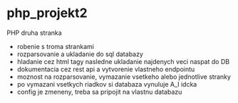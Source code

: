 # php_projekt2
PHP druha stranka
- robenie s troma strankami
- rozparsovanie a ukladanie do sql databazy
- hladanie cez html tagy nasledne ukladanie najdenych veci naspat do DB
- dokumentacia cez rest api a vytvorenie vlastneho endpointu
- moznost na rozparsovanie, vymazanie vsetkeho alebo jednotlive stranky
- po vymazani vsetkych riadkov si databaza vynuluje A_I idcka
- config je zmeneny, treba sa pripojit na vlastnu databazu
